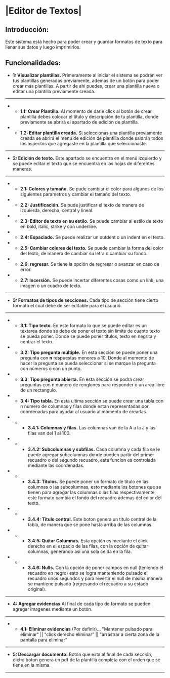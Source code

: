 # **|Editor de Textos|**
## Introducción: 
Este sistema está hecho para poder crear y guardar formatos de texto para llenar sus datos y luego imprimirlos.

## Funcionalidades:
- **1: Visualizar plantillas.**
    Primeramente al iniciar el sistema se podrán ver tus plantillas generadas previamente, además de un botón para poder crear más plantillas. A partir de ahí puedes, crear una plantilla nueva o editar una plantilla previamente creada.
---
- - **1.1: Crear Plantilla.** Al momento de darle click al botón de crear plantilla debes colocar el título y descripción de tu plantilla, donde previamente se abrirá el apartado de edición de plantilla.

- - **1.2: Editar plantilla creada.** Si seleccionas una plantilla previamente creada se abrirá el menú de edición de plantilla donde saldrán todos los aspectos que agregaste en la plantilla que seleccionaste.
---

- **2: Edición de texto.** Este apartado se encuentra en el menú izquierdo y se puede editar el texto que se encuentra en las hojas de diferentes maneras. 
----
- - **2.1: Colores y tamaño.** Se pude cambiar el color para algunos de los siguientes parametros y cambiar el tamaño del texto.
- - **2.2: Justificación.** Se pude justificar el texto de manera de izquierda, derecha, central y lineal.
- - **2.3: Editor de texto en su estilo.** Se puede cambiar al estilo de texto en bold, italic, strike y con underline.
- - **2.4: Espaciado.** Se puede realizar un outdent o un indent en el texto.
- - **2.5: Cambiar colores del texto.** Se puede cambiar la forma del color del texto, de manera de cambiar su letra o cambiar su fondo.
- - **2.6: regresar.** Se tiene la opción de regresar o avanzar en caso de error.
- - **2.7: Incersión.** Se puede incertar diferentes cosas como un link, una imagen o un cuadro de texto.
---





- **3: Formatos de tipos de secciones.** Cada tipo de sección tiene cierto formato el cual debe de ser editable para el usuario.
----
- - **3.1: Tipo texto.**  En este formato lo que se puede editar es un textarea donde se debe de poner el texto sin límite de cuanto texto se pueda poner. Donde se puede poner títulos, texto en negrita y centrar el texto.
- - **3.2: Tipo pregunta múltiple.** En esta sección se puede poner una pregunta con **n** respuestas menores a 10. Donde al momento de hacer la pregunta se pueda seleccionar si se marque la pregunta con números o con un punto. 
- - **3.3: Tipo pregunta abierta.** En esta sección se podra crear preguntas con n numero de renglones para responder o un area libre de un rectangulo. 
- - **3.4: Tipo tabla.** En esta ultima sección se puede crear una tabla con n numero de columnas y filas donde estan representadas por coordenadas para ayudar al usuario al momento de crearlas.
- - - **3.4.1: Columnas y filas.** Las columnas van de la A a la J y las filas van del 1 al 100. 

- - - **3.4.2: Subcolumnas y subfilas.** Cada columna y cada fila se le puede agregar subcolumnas donde pueden partir del primer recuadro o del segundo recuadro, esta funcion es controlada mediante las coordenadas.

- - - **3.4.3: Titulos.** Se puede poner un formato de titulo en las columnas o las subcolumnas, esto mediante los botones que se tienen para agregar las columnas o las filas respectivamente, este formato cambia el fondo del recuadro ademas del color del texto.

- - - **3.4.4: Titulo central.** Este boton genera un titulo central de la tabla, de manera que se pone hasta arriba de las columnas.

- - - **3.4.5: Quitar Columnas.** Esta opción es mediante el click derecho en el espacio de las filas, con la opción de quitar columnas, generando asi una sola celda en la fila.

- - - **3.4.6: Nulls.** Con la opción de poner campos en null (teniendo el recuadro en negro) esto se logra manteniendo pulsado el recuadro unos segundos y para revertir el null de misma manera se mantiene pulsado (regresando el recuadro a su estado original).
---
- **4: Agregar evidencias**
Al final de cada tipo de formato se pueden agregar imagenes mediante un botón.
---
- - **4.1: Eliminar evidencias** (Por definir)... "Mantener pulsado para eliminar" || "click derecho eliminar" || "arrastrar a cierta zona de la pantalla para eliminar"
---
- **5: Descargar documento:** Botón que esta al final de cada sección, dicho boton genera un pdf de la plantilla completa con el orden que se tiene en la misma.
---
